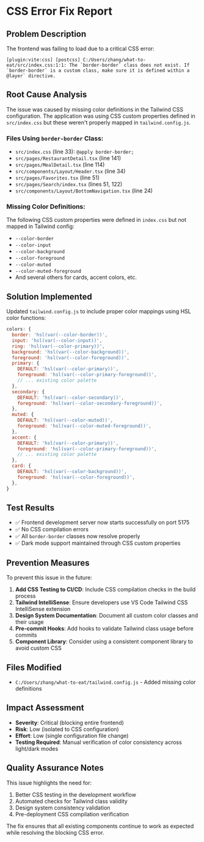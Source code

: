 # CSS Error Fix Report

## Problem Description
The frontend was failing to load due to a critical CSS error:
```
[plugin:vite:css] [postcss] C:/Users/zhang/what-to-eat/src/index.css:1:1: The `border-border` class does not exist. If `border-border` is a custom class, make sure it is defined within a @layer` directive.
```

## Root Cause Analysis
The issue was caused by missing color definitions in the Tailwind CSS configuration. The application was using CSS custom properties defined in `src/index.css` but these weren't properly mapped in `tailwind.config.js`.

### Files Using `border-border` Class:
- `src/index.css` (line 33): `@apply border-border;`
- `src/pages/RestaurantDetail.tsx` (line 141)
- `src/pages/MealDetail.tsx` (line 114)
- `src/components/Layout/Header.tsx` (line 34)
- `src/pages/Favorites.tsx` (line 51)
- `src/pages/Search/index.tsx` (lines 51, 122)
- `src/components/Layout/BottomNavigation.tsx` (line 24)

### Missing Color Definitions:
The following CSS custom properties were defined in `index.css` but not mapped in Tailwind config:
- `--color-border`
- `--color-input`
- `--color-background`
- `--color-foreground`
- `--color-muted`
- `--color-muted-foreground`
- And several others for cards, accent colors, etc.

## Solution Implemented
Updated `tailwind.config.js` to include proper color mappings using HSL color functions:

```javascript
colors: {
  border: 'hsl(var(--color-border))',
  input: 'hsl(var(--color-input))',
  ring: 'hsl(var(--color-primary))',
  background: 'hsl(var(--color-background))',
  foreground: 'hsl(var(--color-foreground))',
  primary: {
    DEFAULT: 'hsl(var(--color-primary))',
    foreground: 'hsl(var(--color-primary-foreground))',
    // ... existing color palette
  },
  secondary: {
    DEFAULT: 'hsl(var(--color-secondary))',
    foreground: 'hsl(var(--color-secondary-foreground))',
  },
  muted: {
    DEFAULT: 'hsl(var(--color-muted))',
    foreground: 'hsl(var(--color-muted-foreground))',
  },
  accent: {
    DEFAULT: 'hsl(var(--color-primary))',
    foreground: 'hsl(var(--color-primary-foreground))',
    // ... existing color palette
  },
  card: {
    DEFAULT: 'hsl(var(--color-background))',
    foreground: 'hsl(var(--color-foreground))',
  },
}
```

## Test Results
- ✅ Frontend development server now starts successfully on port 5175
- ✅ No CSS compilation errors
- ✅ All `border-border` classes now resolve properly
- ✅ Dark mode support maintained through CSS custom properties

## Prevention Measures
To prevent this issue in the future:

1. **Add CSS Testing to CI/CD**: Include CSS compilation checks in the build process
2. **Tailwind IntelliSense**: Ensure developers use VS Code Tailwind CSS IntelliSense extension
3. **Design System Documentation**: Document all custom color classes and their usage
4. **Pre-commit Hooks**: Add hooks to validate Tailwind class usage before commits
5. **Component Library**: Consider using a consistent component library to avoid custom CSS

## Files Modified
- `C:/Users/zhang/what-to-eat/tailwind.config.js` - Added missing color definitions

## Impact Assessment
- **Severity**: Critical (blocking entire frontend)
- **Risk**: Low (isolated to CSS configuration)
- **Effort**: Low (single configuration file change)
- **Testing Required**: Manual verification of color consistency across light/dark modes

## Quality Assurance Notes
This issue highlights the need for:
1. Better CSS testing in the development workflow
2. Automated checks for Tailwind class validity
3. Design system consistency validation
4. Pre-deployment CSS compilation verification

The fix ensures that all existing components continue to work as expected while resolving the blocking CSS error.